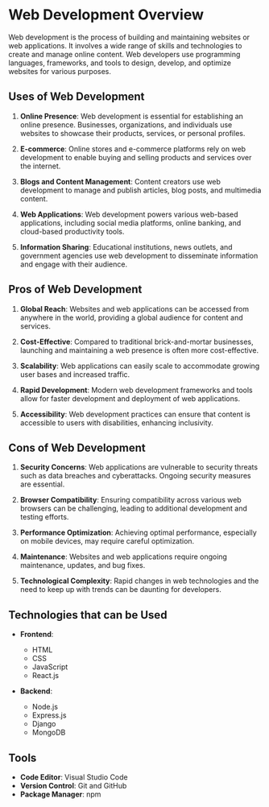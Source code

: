 # Web Development Overview

Web development is the process of building and maintaining websites or web applications. It involves a wide range of skills and technologies to create and manage online content. Web developers use programming languages, frameworks, and tools to design, develop, and optimize websites for various purposes.

## Uses of Web Development

1. **Online Presence**: Web development is essential for establishing an online presence. Businesses, organizations, and individuals use websites to showcase their products, services, or personal profiles.

2. **E-commerce**: Online stores and e-commerce platforms rely on web development to enable buying and selling products and services over the internet.

3. **Blogs and Content Management**: Content creators use web development to manage and publish articles, blog posts, and multimedia content.

4. **Web Applications**: Web development powers various web-based applications, including social media platforms, online banking, and cloud-based productivity tools.

5. **Information Sharing**: Educational institutions, news outlets, and government agencies use web development to disseminate information and engage with their audience.

## Pros of Web Development

1. **Global Reach**: Websites and web applications can be accessed from anywhere in the world, providing a global audience for content and services.

2. **Cost-Effective**: Compared to traditional brick-and-mortar businesses, launching and maintaining a web presence is often more cost-effective.

3. **Scalability**: Web applications can easily scale to accommodate growing user bases and increased traffic.

4. **Rapid Development**: Modern web development frameworks and tools allow for faster development and deployment of web applications.

5. **Accessibility**: Web development practices can ensure that content is accessible to users with disabilities, enhancing inclusivity.

## Cons of Web Development

1. **Security Concerns**: Web applications are vulnerable to security threats such as data breaches and cyberattacks. Ongoing security measures are essential.

2. **Browser Compatibility**: Ensuring compatibility across various web browsers can be challenging, leading to additional development and testing efforts.

3. **Performance Optimization**: Achieving optimal performance, especially on mobile devices, may require careful optimization.

4. **Maintenance**: Websites and web applications require ongoing maintenance, updates, and bug fixes.

5. **Technological Complexity**: Rapid changes in web technologies and the need to keep up with trends can be daunting for developers.


## Technologies that can be Used

- **Frontend**:
  - HTML
  - CSS
  - JavaScript
  - React.js

- **Backend**:
  - Node.js
  - Express.js
  - Django
  - MongoDB

## Tools

- **Code Editor**: Visual Studio Code
- **Version Control**: Git and GitHub
- **Package Manager**: npm

